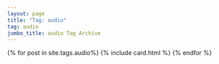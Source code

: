 ```yaml
---
layout: page
title: "Tag: audio"
tag: audio
jumbo_title: audio Tag Archive
---
```

<div class="row">
{% for post in site.tags.audio%}
{% include card.html %}
{% endfor %}
</div>